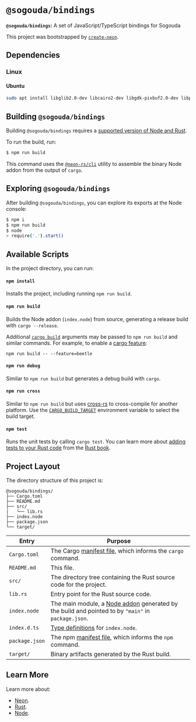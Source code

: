 # `@sogouda/bindings`

**`@sogouda/bindings`:** A set of JavaScript/TypeScript bindings for Sogouda

This project was bootstrapped by [`create-neon`](https://www.npmjs.com/package/create-neon).

## Dependencies

### Linux

#### Ubuntu

```sh
sudo apt install libglib2.0-dev libcairo2-dev libgdk-pixbuf2.0-dev libpangomm-1.4-dev libatk1.0-dev libsoup2.4-dev libgtk-3-dev libwebkit2gtk-4.0-dev
```

## Building `@sogouda/bindings`

Building `@sogouda/bindings` requires a [supported version of Node and Rust](https://github.com/neon-bindings/neon#platform-support).

To run the build, run:

```sh
$ npm run build
```

This command uses the [`@neon-rs/cli`](https://www.npmjs.com/package/@neon-rs/cli) utility to assemble the binary Node addon from the output of `cargo`.

## Exploring `@sogouda/bindings`

After building `@sogouda/bindings`, you can explore its exports at the Node console:

```sh
$ npm i
$ npm run build
$ node
> require('.').start()
```

## Available Scripts

In the project directory, you can run:

#### `npm install`

Installs the project, including running `npm run build`.

#### `npm run build`

Builds the Node addon (`index.node`) from source, generating a release build with `cargo --release`.

Additional [`cargo build`](https://doc.rust-lang.org/cargo/commands/cargo-build.html) arguments may be passed to `npm run build` and similar commands. For example, to enable a [cargo feature](https://doc.rust-lang.org/cargo/reference/features.html):

```
npm run build -- --feature=beetle
```

#### `npm run debug`

Similar to `npm run build` but generates a debug build with `cargo`.

#### `npm run cross`

Similar to `npm run build` but uses [cross-rs](https://github.com/cross-rs/cross) to cross-compile for another platform. Use the [`CARGO_BUILD_TARGET`](https://doc.rust-lang.org/cargo/reference/config.html#buildtarget) environment variable to select the build target.

#### `npm test`

Runs the unit tests by calling `cargo test`. You can learn more about [adding tests to your Rust code](https://doc.rust-lang.org/book/ch11-01-writing-tests.html) from the [Rust book](https://doc.rust-lang.org/book/).

## Project Layout

The directory structure of this project is:

```
@sogouda/bindings/
├── Cargo.toml
├── README.md
├── src/
|   └── lib.rs
├── index.node
├── package.json
└── target/
```

| Entry          | Purpose                                                                                                                                  |
|----------------|------------------------------------------------------------------------------------------------------------------------------------------|
| `Cargo.toml`   | The Cargo [manifest file](https://doc.rust-lang.org/cargo/reference/manifest.html), which informs the `cargo` command.                   |
| `README.md`    | This file.                                                                                                                               |
| `src/`         | The directory tree containing the Rust source code for the project.                                                                      |
| `lib.rs`       | Entry point for the Rust source code.                                                                                                    |
| `index.node`   | The main module, a [Node addon](https://nodejs.org/api/addons.html) generated by the build and pointed to by `"main"` in `package.json`. |
| `index.d.ts`   | [Type definitions](https://www.typescriptlang.org/docs/handbook/2/type-declarations.html#dts-files) for `index.node`.                    |
| `package.json` | The npm [manifest file](https://docs.npmjs.com/cli/v7/configuring-npm/package-json), which informs the `npm` command.                    |
| `target/`      | Binary artifacts generated by the Rust build.                                                                                            |

## Learn More

Learn more about:

- [Neon](https://neon-bindings.com).
- [Rust](https://www.rust-lang.org).
- [Node](https://nodejs.org).
